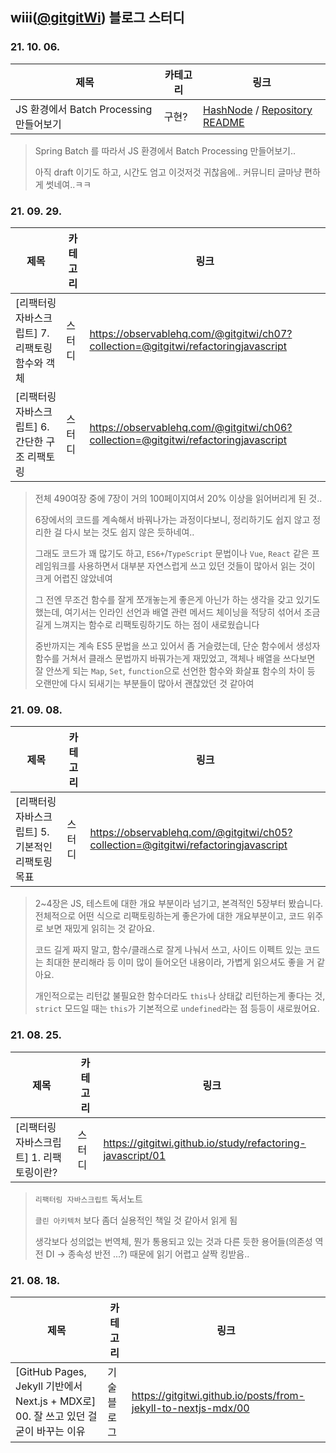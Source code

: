 ## wiii([@gitgitWi](https://github.com/gitgitWi/zum-blog-study)) 블로그 스터디

### 21. 10. 06.

|제목|카테고리|링크|
|---|---|---|
| JS 환경에서 Batch Processing 만들어보기 | 구현? | [HashNode](https://wiii.hashnode.dev/js-batch-processing-1) / [Repository README](https://github.com/gitgitWi/TypeScriptPlayground/blob/main/playgrounds/labs/batch/README.md) |

> Spring Batch 를 따라서 JS 환경에서 Batch Processing 만들어보기..
> 
> 아직 draft 이기도 하고, 시간도 엄고 이것저것 귀찮음에.. 커뮤니티 글마냥 편하게 썻네여..ㅋㅋ

### 21. 09. 29.

|제목|카테고리|링크|
|---|---|---|
|\[리팩터링 자바스크립트\] 7. 리팩토링 함수와 객체 | 스터디 |https://observablehq.com/@gitgitwi/ch07?collection=@gitgitwi/refactoringjavascript|
|\[리팩터링 자바스크립트\] 6. 간단한 구조 리팩토링 | 스터디 |https://observablehq.com/@gitgitwi/ch06?collection=@gitgitwi/refactoringjavascript|

> 전체 490여장 중에 7장이 거의 100페이지여서 20% 이상을 읽어버리게 된 것..
>
> 6장에서의 코드를 계속해서 바꿔나가는 과정이다보니, 정리하기도 쉽지 않고 정리한 걸 다시 보는 것도 쉽지 않은 듯하네여..
> 
> 그래도 코드가 꽤 많기도 하고, `ES6+`/`TypeScript` 문법이나 `Vue`, `React` 같은 프레임워크를 사용하면서 대부분 자연스럽게 쓰고 있던 것들이 많아서 읽는 것이 크게 어렵진 않았네여
>
> 그 전엔 무조건 함수를 잘게 쪼개놓는게 좋은게 아닌가 하는 생각을 갖고 있기도 했는데, 여기서는 인라인 선언과 배열 관련 메서드 체이닝을 적당히 섞어서 조금 길게 느껴지는 함수로 리팩토링하기도 하는 점이 새로웠습니다
>
> 중반까지는 계속 ES5 문법을 쓰고 있어서 좀 거슬렸는데, 단순 함수에서 생성자 함수를 거쳐서 클래스 문법까지 바꿔가는게 재밌었고,
> 객체나 배열을 쓰다보면 잘 안쓰게 되는 `Map`, `Set`, `function`으로 선언한 함수와 화살표 함수의 차이 등 오랜만에 다시 되새기는 부분들이 많아서 괜찮았던 것 같아여

### 21. 09. 08.

|제목|카테고리|링크|
|---|---|---|
|\[리팩터링 자바스크립트\] 5. 기본적인 리팩토링 목표 | 스터디 |https://observablehq.com/@gitgitwi/ch05?collection=@gitgitwi/refactoringjavascript|

> 2~4장은 JS, 테스트에 대한 개요 부분이라 넘기고, 본격적인 5장부터 봤습니다. 전체적으로 어떤 식으로 리팩토링하는게 좋은가에 대한 개요부분이고, 코드 위주로 보면 재밌게 읽히는 것 같아요. 
> 
> 코드 길게 짜지 말고, 함수/클래스로 잘게 나눠서 쓰고, 사이드 이펙트 있는 코드는 최대한 분리해라 등 이미 많이 들어오던 내용이라, 가볍게 읽으셔도 좋을 거 같아요. 
> 
> 개인적으로는 리턴값 불필요한 함수더라도 `this`나 상태값 리턴하는게 좋다는 것, `strict` 모드일 때는 `this`가 기본적으로 `undefined`라는 점 등등이 새로웠어요.

### 21. 08. 25.

|제목|카테고리|링크|
|---|---|---|
|\[리팩터링 자바스크립트\] 1. 리팩토링이란?| 스터디 |https://gitgitwi.github.io/study/refactoring-javascript/01|

> `리팩터링 자바스크립트` 독서노트
>
> `클린 아키텍처` 보다 좀더 실용적인 책일 것 같아서 읽게 됨
>
> 생각보다 성의없는 번역체, 뭔가 통용되고 있는 것과 다른 듯한 용어들(의존성 역전 DI -> 종속성 반전 ...?) 때문에 읽기 어렵고 살짝 킹받음.. 

### 21. 08. 18.

|제목|카테고리|링크|
|---|---|---|
|\[GitHub Pages, Jekyll 기반에서 Next.js + MDX로\] 00. 잘 쓰고 있던 걸 굳이 바꾸는 이유|기술블로그 |https://gitgitwi.github.io/posts/from-jekyll-to-nextjs-mdx/00|
